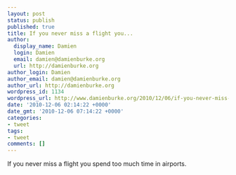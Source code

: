 ```yaml
---
layout: post
status: publish
published: true
title: If you never miss a flight you...
author:
  display_name: Damien
  login: Damien
  email: damien@damienburke.org
  url: http://damienburke.org
author_login: Damien
author_email: damien@damienburke.org
author_url: http://damienburke.org
wordpress_id: 1134
wordpress_url: http://www.damienburke.org/2010/12/06/if-you-never-miss-a-flight-you/
date: '2010-12-06 02:14:22 +0000'
date_gmt: '2010-12-06 07:14:22 +0000'
categories:
- tweet
tags:
- tweet
comments: []
---
```

<p>If you never miss a flight you spend too much time in airports.</p>
